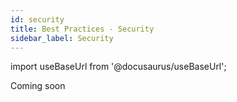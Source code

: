 ```yaml
---
id: security
title: Best Practices - Security
sidebar_label: Security
---
```


import useBaseUrl from '@docusaurus/useBaseUrl';

Coming soon